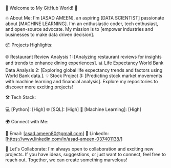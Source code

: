 🚀 Welcome to My GitHub World! 🌟

🔥 About Me:
I'm [ASAD AMEEN], an aspiring [DATA SCIENTIST] passionate about [MACHINE LEARNING]. I'm an enthusiastic coder, tech enthusiast, and open-source advocate. My mission is to [empower industries and businesses to make data driven decision].

📦 Projects Highlights:

🌐 Restaurant Review Analysis 1: [Analyzing restaurant reviews for insights and trends to enhance dining experiences].
📊 Life Expectancy World Bank Data Analysis 2: [Exploring global life expectancy trends and factors using World Bank data.].
💡 Stock Project 3: [Predicting stock market movements with machine learning and financial analysis].
Explore my repositories to discover more exciting projects!

🛠️ Tech Stack:

💻 [Python]: [High]
🌐 [SQL]: [High]
🚀 [Machine Learning]: [High]

🌍 Connect with Me:

📧 Email: [asad.ameen80@gmail.com]
📖 LinkedIn: [https://www.linkedin.com/in/asad-ameen-037401138/]

🙌 Let's Collaborate:
I'm always open to collaboration and exciting new projects. If you have ideas, suggestions, or just want to connect, feel free to reach out. Together, we can create something marvelous!

<!---
ASAD-AMEEN/ASAD-AMEEN is a ✨ special ✨ repository because its `README.md` (this file) appears on your GitHub profile.
You can click the Preview link to take a look at your changes.
--->
